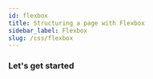 ```yaml
---
id: flexbox
title: Structuring a page with Flexbox
sidebar_label: Flexbox
slug: /css/flexbox
---
```


### Let's get started